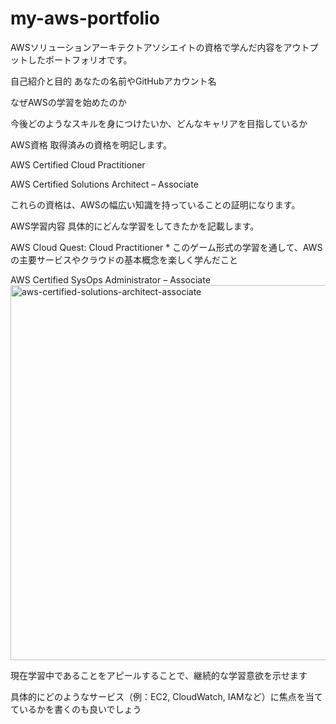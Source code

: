 # my-aws-portfolio
AWSソリューションアーキテクトアソシエイトの資格で学んだ内容をアウトプットしたポートフォリオです。

自己紹介と目的
あなたの名前やGitHubアカウント名

なぜAWSの学習を始めたのか

今後どのようなスキルを身につけたいか、どんなキャリアを目指しているか

AWS資格
取得済みの資格を明記します。

AWS Certified Cloud Practitioner

AWS Certified Solutions Architect – Associate

これらの資格は、AWSの幅広い知識を持っていることの証明になります。

AWS学習内容
具体的にどんな学習をしてきたかを記載します。

AWS Cloud Quest: Cloud Practitioner * このゲーム形式の学習を通して、AWSの主要サービスやクラウドの基本概念を楽しく学んだこと

AWS Certified SysOps Administrator – Associate
<img width="600" height="600" alt="aws-certified-solutions-architect-associate" src="https://github.com/user-attachments/assets/629f2dee-488d-42f0-8f2d-e631e0837a52" />

現在学習中であることをアピールすることで、継続的な学習意欲を示せます

具体的にどのようなサービス（例：EC2, CloudWatch, IAMなど）に焦点を当てているかを書くのも良いでしょう
